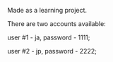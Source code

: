 Made as a learning project.

There are two accounts available:

user #1 - ja,
password - 1111;

user #2 - jp,
password - 2222;
